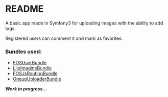 README
======

A basic app made in Symfony3 for uploading images with the ability to add tags.

Registered users can comment it and mark as favorites.

### Bundles used:

* [FOSUserBundle](https://github.com/FriendsOfSymfony/FOSUserBundle)
* [LiipImagineBundle](https://github.com/liip/LiipImagineBundle)
* [FOSJsRoutingBundle](https://github.com/FriendsOfSymfony/FOSJsRoutingBundle)
* [OneupUploaderBundle](https://github.com/1up-lab/OneupUploaderBundle)


***Work in progress...***